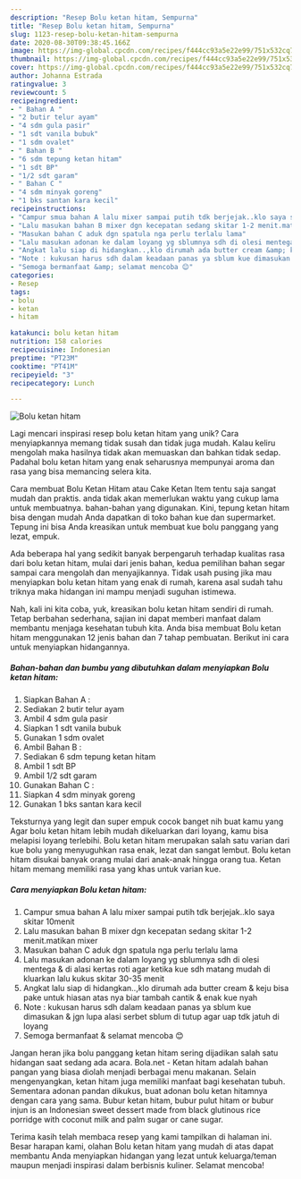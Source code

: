 ```yaml
---
description: "Resep Bolu ketan hitam, Sempurna"
title: "Resep Bolu ketan hitam, Sempurna"
slug: 1123-resep-bolu-ketan-hitam-sempurna
date: 2020-08-30T09:38:45.166Z
image: https://img-global.cpcdn.com/recipes/f444cc93a5e22e99/751x532cq70/bolu-ketan-hitam-foto-resep-utama.jpg
thumbnail: https://img-global.cpcdn.com/recipes/f444cc93a5e22e99/751x532cq70/bolu-ketan-hitam-foto-resep-utama.jpg
cover: https://img-global.cpcdn.com/recipes/f444cc93a5e22e99/751x532cq70/bolu-ketan-hitam-foto-resep-utama.jpg
author: Johanna Estrada
ratingvalue: 3
reviewcount: 5
recipeingredient:
- " Bahan A "
- "2 butir telur ayam"
- "4 sdm gula pasir"
- "1 sdt vanila bubuk"
- "1 sdm ovalet"
- " Bahan B "
- "6 sdm tepung ketan hitam"
- "1 sdt BP"
- "1/2 sdt garam"
- " Bahan C "
- "4 sdm minyak goreng"
- "1 bks santan kara kecil"
recipeinstructions:
- "Campur smua bahan A lalu mixer sampai putih tdk berjejak..klo saya skitar 10menit"
- "Lalu masukan bahan B mixer dgn kecepatan sedang skitar 1-2 menit.matikan mixer"
- "Masukan bahan C aduk dgn spatula nga perlu terlalu lama"
- "Lalu masukan adonan ke dalam loyang yg sblumnya sdh di olesi mentega &amp; di alasi kertas roti agar ketika kue sdh matang mudah di kluarkan lalu kukus skitar 30-35 menit"
- "Angkat lalu siap di hidangkan..,klo dirumah ada butter cream &amp; keju bisa pake untuk hiasan atas nya biar tambah cantik &amp; enak kue nyah"
- "Note : kukusan harus sdh dalam keadaan panas ya sblum kue dimasukan &amp; jgn lupa alasi serbet sblum di tutup agar uap tdk jatuh di loyang"
- "Semoga bermanfaat &amp; selamat mencoba 😊"
categories:
- Resep
tags:
- bolu
- ketan
- hitam

katakunci: bolu ketan hitam 
nutrition: 158 calories
recipecuisine: Indonesian
preptime: "PT23M"
cooktime: "PT41M"
recipeyield: "3"
recipecategory: Lunch

---
```



![Bolu ketan hitam](https://img-global.cpcdn.com/recipes/f444cc93a5e22e99/751x532cq70/bolu-ketan-hitam-foto-resep-utama.jpg)

Lagi mencari inspirasi resep bolu ketan hitam yang unik? Cara menyiapkannya memang tidak susah dan tidak juga mudah. Kalau keliru mengolah maka hasilnya tidak akan memuaskan dan bahkan tidak sedap. Padahal bolu ketan hitam yang enak seharusnya mempunyai aroma dan rasa yang bisa memancing selera kita.

Cara membuat Bolu Ketan Hitam atau Cake Ketan Item tentu saja sangat mudah dan praktis. anda tidak akan memerlukan waktu yang cukup lama untuk membuatnya. bahan-bahan yang digunakan. Kini, tepung ketan hitam bisa dengan mudah Anda dapatkan di toko bahan kue dan supermarket. Tepung ini bisa Anda kreasikan untuk membuat kue bolu panggang yang lezat, empuk.

Ada beberapa hal yang sedikit banyak berpengaruh terhadap kualitas rasa dari bolu ketan hitam, mulai dari jenis bahan, kedua pemilihan bahan segar sampai cara mengolah dan menyajikannya. Tidak usah pusing jika mau menyiapkan bolu ketan hitam yang enak di rumah, karena asal sudah tahu triknya maka hidangan ini mampu menjadi suguhan istimewa.


Nah, kali ini kita coba, yuk, kreasikan bolu ketan hitam sendiri di rumah. Tetap berbahan sederhana, sajian ini dapat memberi manfaat dalam membantu menjaga kesehatan tubuh kita. Anda bisa membuat Bolu ketan hitam menggunakan 12 jenis bahan dan 7 tahap pembuatan. Berikut ini cara untuk menyiapkan hidangannya.

<!--inarticleads1-->

##### Bahan-bahan dan bumbu yang dibutuhkan dalam menyiapkan Bolu ketan hitam:

1. Siapkan  Bahan A :
1. Sediakan 2 butir telur ayam
1. Ambil 4 sdm gula pasir
1. Siapkan 1 sdt vanila bubuk
1. Gunakan 1 sdm ovalet
1. Ambil  Bahan B :
1. Sediakan 6 sdm tepung ketan hitam
1. Ambil 1 sdt BP
1. Ambil 1/2 sdt garam
1. Gunakan  Bahan C :
1. Siapkan 4 sdm minyak goreng
1. Gunakan 1 bks santan kara kecil


Teksturnya yang legit dan super empuk cocok banget nih buat kamu yang Agar bolu ketan hitam lebih mudah dikeluarkan dari loyang, kamu bisa melapisi loyang terlebihi. Bolu ketan hitam merupakan salah satu varian dari kue bolu yang menyuguhkan rasa enak, lezat dan sangat lembut. Bolu ketan hitam disukai banyak orang mulai dari anak-anak hingga orang tua. Ketan hitam memang memiliki rasa yang khas untuk varian kue. 

<!--inarticleads2-->

##### Cara menyiapkan Bolu ketan hitam:

1. Campur smua bahan A lalu mixer sampai putih tdk berjejak..klo saya skitar 10menit
1. Lalu masukan bahan B mixer dgn kecepatan sedang skitar 1-2 menit.matikan mixer
1. Masukan bahan C aduk dgn spatula nga perlu terlalu lama
1. Lalu masukan adonan ke dalam loyang yg sblumnya sdh di olesi mentega &amp; di alasi kertas roti agar ketika kue sdh matang mudah di kluarkan lalu kukus skitar 30-35 menit
1. Angkat lalu siap di hidangkan..,klo dirumah ada butter cream &amp; keju bisa pake untuk hiasan atas nya biar tambah cantik &amp; enak kue nyah
1. Note : kukusan harus sdh dalam keadaan panas ya sblum kue dimasukan &amp; jgn lupa alasi serbet sblum di tutup agar uap tdk jatuh di loyang
1. Semoga bermanfaat &amp; selamat mencoba 😊


Jangan heran jika bolu panggang ketan hitam sering dijadikan salah satu hidangan saat sedang ada acara. Bola.net - Ketan hitam adalah bahan pangan yang biasa diolah menjadi berbagai menu makanan. Selain mengenyangkan, ketan hitam juga memiliki manfaat bagi kesehatan tubuh. Sementara adonan pandan dikukus, buat adonan bolu ketan hitamnya dengan cara yang sama. Bubur ketan hitam, bubur pulut hitam or bubur injun is an Indonesian sweet dessert made from black glutinous rice porridge with coconut milk and palm sugar or cane sugar. 

Terima kasih telah membaca resep yang kami tampilkan di halaman ini. Besar harapan kami, olahan Bolu ketan hitam yang mudah di atas dapat membantu Anda menyiapkan hidangan yang lezat untuk keluarga/teman maupun menjadi inspirasi dalam berbisnis kuliner. Selamat mencoba!
